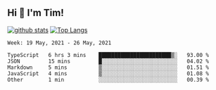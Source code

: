 ## Hi 👋 I'm Tim!
  
  [![github stats](https://github-readme-stats.vercel.app/api?username=thostetler&theme=dracula&count_private=true&show_icons=true)](https://github.com/thostetler/github-readme-stats)
  [![Top Langs](https://github-readme-stats.vercel.app/api/top-langs/?username=thostetler&layout=compact&count_private=true&theme=dracula&show_icons=true)](https://github.com/thostetler/github-readme-stats)
 
<!--START_SECTION:waka-->
```text
Week: 19 May, 2021 - 26 May, 2021

TypeScript   6 hrs 3 mins    ███████████████████████▒░   93.00 % 
JSON         15 mins         █░░░░░░░░░░░░░░░░░░░░░░░░   04.02 % 
Markdown     5 mins          ▒░░░░░░░░░░░░░░░░░░░░░░░░   01.51 % 
JavaScript   4 mins          ▒░░░░░░░░░░░░░░░░░░░░░░░░   01.08 % 
Other        1 min           ░░░░░░░░░░░░░░░░░░░░░░░░░   00.39 % 
```
<!--END_SECTION:waka-->
